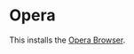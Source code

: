 Opera
=====

This installs the [Opera Browser][ubuntu].


[ubuntu]: https://help.ubuntu.com/community/OperaBrowser
